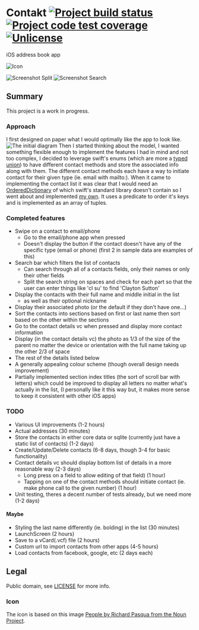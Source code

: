 # Contakt [![Project build status][build-status]](https://travis-ci.org/ciiqr/contakt) [![Project code test coverage][code-coverage-image]](https://codecov.io/github/ciiqr/contakt) [![Unlicense](https://img.shields.io/badge/license-Unlicense-blue.svg)](https://github.com/ciiqr/contakt/blob/master/LICENSE)
iOS address book app

![Icon][icon]

![Screenshot Split][screenshot-split]
![Screenshot Search][screenshot-search]

## Summary
This project is a work in progress.
### Approach
I first designed on paper what I would optimally like the app to look like.
![The initial diagram][initial-diagram]
Then I started thinking about the model, I wanted something flexible enough to implement the features I had in mind and not too complex, I decided to leverage swift's enums (which are more a [typed union](https://en.wikipedia.org/wiki/Union_type)) to have different contact methods and store the associated info along with them. The different contact methods each have a way to initiate contact for their given type (ie. email with mailto:).
When it came to implementing the contact list it was clear that I would need an [OrderedDictionary](https://github.com/ciiqr/contakt/blob/master/contakt/contakt/OrderedDictionary.swift) of which swift's standard library doesn't contain so I went about and implemented [my own](https://github.com/ciiqr/contakt/blob/master/contakt/contakt/OrderedDictionary.swift). It uses a predicate to order it's keys and is implemented as an array of tuples.

### Completed features
* Swipe on a contact to email/phone
	* Go to the email/phone app when pressed
	* Doesn't display the button if the contact doesn't have any of the specific type (email or phone) (first 2 in sample data are examples of this)
* Search bar which filters the list of contacts
	* Can search through all of a contacts fields, only their names or only their other fields
	* Split the search string on spaces and check for each part so that the user can enter things like 'cl su' to find 'Clayton Sutton'
* Display the contacts with their full name and middle initial in the list
	* as well as their optional nickname
* Display their associated photo (or the default if they don't have one...)
* Sort the contacts into sections based on first or last name then sort based on the other within the sections
* Go to the contact details vc when pressed and display more contact information
* Display (in the contact details vc) the photo as 1/3 of the size of the parent no matter the device or orientation with the full name taking up the other 2/3 of space
* The rest of the details listed below
* A generally appealing colour scheme (though overall design needs improvement)
* Partially implemented section index titles (the sort of scroll bar with letters) which could be improved to display all letters no matter what's actually in the list, (I personally like it this way but, it makes more sense to keep it consistent with other iOS apps)

### TODO
* Various UI improvements (1-2 hours)
* Actual addresses (30 minutes)
* Store the contacts in either core data or sqlite (currently just have a static list of contacts) (1-2 days)
* Create/Update/Delete contacts (6-8 days, though 3-4 for basic functionality)
* Contact details vc should display bottom list of details in a more reasonable way (2-3 days)
	* Long press on a field to allow editing of that field) (1 hour)
	* Tapping on one of the contact methods should initiate contact (ie. make phone call to the given number) (1 hour)
* Unit testing, theres a decent number of tests already, but we need more (1-2 days)

#### Maybe
* Styling the last name differently (ie. bolding) in the list (30 minutes)
* LaunchScreen (2 hours)
* Save to a vCard(.vcf) file (2 hours)
* Custom url to import contacts from other apps (4-5 hours)
* Load contacts from facebook, google, etc (2 days each)

## Legal
Public domain, see [LICENSE](https://github.com/ciiqr/contakt/blob/master/LICENSE) for more info.
### Icon
The icon is based on this image [People by Richard Pasqua from the Noun Project](https://thenounproject.com/term/people/12342/).


[//]: # (Resource References)
[build-status]: https://api.travis-ci.org/ciiqr/contakt.svg?branch=master "Master Branch's Build Status"
[initial-diagram]: http://williamvilleneuve.ca/static-resources/github/contakt/images/initial-design.jpg "Initial Design Sketch"
[screenshot-search]: http://williamvilleneuve.ca/static-resources/github/contakt/images/screenshot-search.png "Screenshot of Search"
[screenshot-split]: http://williamvilleneuve.ca/static-resources/github/contakt/images/screenshot-split.png "Screenshot of Split View"
[icon]: http://williamvilleneuve.ca/static-resources/github/contakt/images/icon-styled.png "App icon"
[code-coverage-image]: https://img.shields.io/codecov/c/github/ciiqr/contakt.svg
